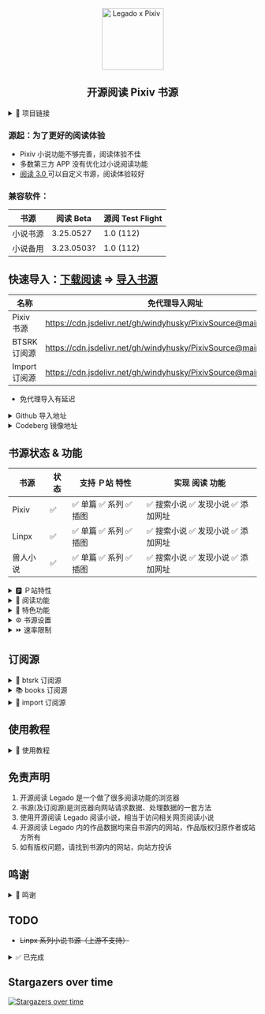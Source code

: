 <div align="center">
<img width="125" height="125" src="doc/pic/Legado-Pixiv.png" alt="Legado x Pixiv"/>

## 开源阅读 Pixiv 书源
</div>


<details><summary> 🔗 项目链接 </summary>

### 项目链接
| 书源　　 | 链接                                          |
| ------- | -------------------------------------------- |
| 本项目　 | https://github.com/windyhusky/PixivSource    |
| 备份项目 | https://codeberg.org/DowneyRem/PixivSource   |
| TS重构版 | https://github.com/eigeen/PixivSourceProject |
</details>


### 源起：为了更好的阅读体验
- Pixiv 小说功能不够完善，阅读体验不佳
- 多数第三方 APP 没有优化过小说阅读功能
- [阅读 3.0 ](https://github.com/gedoor/legado) 可以自定义书源，阅读体验较好


### 兼容软件：

| 书源　　 | 阅读 Beta    | 源阅 Test Flight |
| ------- | ----------- | --------------- |
| 小说书源 | 3.25.0527   | 1.0 (112)       |
| 小说备用 | 3.23.0503?  | 1.0 (112)       |


## 快速导入：[下载阅读](./doc/Download.md) =>  [导入书源](./doc/Import.md)

| 名称          | 免代理导入网址                                                        |
| ------------ | ------------------------------------------------------------------- |
| Pixiv 书源    | https://cdn.jsdelivr.net/gh/windyhusky/PixivSource@main/pixiv.json  |
| BTSRK 订阅源  | https://cdn.jsdelivr.net/gh/windyhusky/PixivSource@main/btsrk.json  |
| Import 订阅源 | https://cdn.jsdelivr.net/gh/windyhusky/PixivSource@main/import.json |
- 免代理导入有延迟


<details>
<summary> Github 导入地址 </summary>

| 名称           | [Github 项目网址](https://github.com/windyhusky/PixivSource)               |
| ------------- | ------------------------------------------------------------------------- |
| Pixiv 书源　   | https://raw.githubusercontent.com/windyhusky/PixivSource/main/pixiv.json  |
| Linpx 书源　   | https://raw.githubusercontent.com/windyhusky/PixivSource/main/linpx.json  |
| 兽人小说站书源  | https://raw.githubusercontent.com/windyhusky/PixivSource/main/linpx.json  |
| BTSRK 订阅源   | https://raw.githubusercontent.com/windyhusky/PixivSource/main/btsrk.json  |
| Books 订阅源   | https://raw.githubusercontent.com/windyhusky/PixivSource/main/books.json  |
| Import 订阅源  | https://raw.githubusercontent.com/windyhusky/PixivSource/main/import.json |

> 更多导入方法详见：
> **[导入书源](./doc/ImportBookSource.md)** &
> **[导入订阅源](./doc/ImportRssSource.md)**
</details>


<details>
<summary> Codeberg 镜像地址 </summary>

| 名称           | [Codeberg 镜像网址](https://codeberg.org/DowneyRem/PixivSource)　       |
| ------------- | ---------------------------------------------------------------------- |
| Pixiv 书源　   | https://codeberg.org/DowneyRem/PixivSource/raw/branch/main/pixiv.json  |
| Linpx 书源　   | https://codeberg.org/DowneyRem/PixivSource/raw/branch/main/linpx.json  |
| 兽人小说站书源  | https://codeberg.org/DowneyRem/PixivSource/raw/branch/main/linpx.json  |
| BTSRK 订阅源   | https://codeberg.org/DowneyRem/PixivSource/raw/branch/main/btsrk.json  |
| Books 订阅源   | https://codeberg.org/DowneyRem/PixivSource/raw/branch/main/books.json  |
| Import 订阅源  | https://codeberg.org/DowneyRem/PixivSource/raw/branch/main/import.json |
- [Codeberg](https://codeberg.org/DowneyRem/PixivSource) 免代理，更新无延迟（网站服务不是很稳定）
</details>



## 书源状态 & 功能
| 书源     | 状态 | 支持 Ｐ站 特性 | 实现 阅读 功能 |
| ------- | ---- | --------- | ------- |
| Pixiv   |  ✅  | ✅ 单篇 ✅ 系列 ✅ 插图 | ✅ 搜索小说 ✅ 发现小说  ✅ 添加网址 |
| Linpx   |  ✅  | ✅ 单篇 ✅ 系列 ✅ 插图 | ✅ 搜索小说 ✅ 发现小说  ✅ 添加网址 |
| 兽人小说  |  ✅  | ✅ 单篇 ✅ 系列 ✅ 插图 | ✅ 搜索小说 ✅ 发现小说  ✅ 添加网址 |


<details><summary> 🅿️ Ｐ站特性 </summary>

### 🅿️ 已支持 Pixiv 特性
- ✅ 单篇小说：Pixiv 小说投稿时的【单篇完结作品】，即短篇小说
- ✅ 系列小说：Pixiv 小说投稿时的【连载系列作品】，即长篇小说
- <details><summary> ✅ ⭐️ 小说功能 </summary>
  
  - ✅ 关注作者（最新小说）
    - 发现：✅ 查看关注作者的最新小说
    - 登录界面：✅ 关注作者 ✅ 取消关注
  - ✅ 追更列表 
    - 发现：✅ 查看追更列表 
    - 登录界面：✅ 加入追更 ✅ 取消追更
  - ✅ 收藏小说
    - 发现：✅ 查看收藏（公开 & 私密）✅ 查看他人收藏（设置源变量）
    - 登录界面：✅ 加入收藏 ✅ 取消收藏
    - 登录界面：✅ 收藏系列 ✅ 取消收藏系列（特色功能）
  - ✅ 小说书签
    - 发现：✅ 查看书签（第1页）
    - 登录界面：✅ 加入书签 ✅ 删除书签
  - ✅ 章节评论
    - 章节正文：✅ 查看评论
    - 登录界面：✅ 发送评论 ✅ 删除评论
  - ✅ 推荐小说
  - ✅ 发现小说
  - ✅ 首页推荐
  </details>

- <details><summary> ✅ 🆕 最新 企划 约稿 </summary>
  
  - ✅ R18 小说
  - ✅ 一般小说（默认隐藏）
    >（可在书源设置中修改 `SHOW_GENERAL_NEW` )，更改后需要在发现页面刷新分类（发现：长按"Pixiv"，刷新）
  </details>

- <details><summary> ✅ 👑 小说排行 </summary>
  
  - ✅ R18 小说排行榜
  - ✅ 一般小说排行榜（默认隐藏）
    > (可在书源设置中修改 `SHOW_GENERAL_RANK` )，更改后需要在发现页面刷新分类（发现：长按"Pixiv"，刷新）
  </details>

- <details><summary> ✅ 🔥 原创热门 </summary>

  - ✅ R18 小说热门分类（默认隐藏）
  - ✅ 一般小说热门分类（默认隐藏）
    >（可在书源设置中修改 `SHOW_GENERAL_GENRE` `SHOW_GENERAL_GENRE` )，更改后需要在发现页面刷新分类（发现：长按"Pixiv"，刷新）
  </details>
  
- <details><summary> ✅ 🔧 小说工具（标记符号） </summary>

  - ✅ 完美支持的标记符
    - ✅ `[uploadedimage:自动生成ID]` 通过上传图片添加插画
    - ✅ `[pixivimage:作品ID-序号]` 通过作品ID添加插画
  - ☑️ 受阅读功能限制，无法完美支持的标记符
    - ☑️ `[newpage]` 分页
    - ☑️ `[chapter:章节名称]` 添加本章标题
    - ☑️ `[jump:链接目标的页面编号]` 页面跳转
    - ☑️ `[[jumpuri:标题 > 链接目标的URL]]` 添加超链接
    - ☑️ `[[rb:汉字 > 注音]]` 添加注音
      > 使用括号注音：`[[rb:汉字 > 注音]]` => `汉字（注音）`
    - ☑️ `汉字《注音》`选择`置き換える`后，Pixiv 会转换成`[[rb:汉字 > 注音]]`
      > 当`注音`位置是汉字时，恢复被替换的书名号：`[[rb:汉字 > 注音]]` => `汉字《注音》`
      > 
      > 默认开启，可在书源设置中修改 `REPLACE_TITLE_MARKS`
  - 🈚️ 不支持的标记符
  </details>
</details>


<details><summary> 📖 阅读功能 </summary>

### 📖 已实现阅读功能
- <details><summary> ✅ 🔍 搜索小说 </summary>

    - ✅ 🔍 常规搜索（默认同时搜索小说名称、标签、作者）
    - ✅ 🀄️ 繁简通搜（支持：小说名称、标签）
    - ✅ 👤 作者专搜（格式：`@作者名称`）
      - 搜索作者时不进行繁简转换
    - ✅ #️⃣ 标签专搜（格式：`#标签` `#小说名称`）
    - ✅ ⏬ 字数过滤（格式：`关键词 + 空格 + 字数3k`）
      - 字数限制规则：`3k 3k5 3w 3w5`
      - 例如：`校园 字数3k` `校园 纯爱 字数3k`
  </details>

- <details><summary> ✅ ⭐️ 发现小说 </summary>

  - ✅ ⭐️ 常规发现
  - ✅ 🆙 更新书源、订阅源
  - ✅ 📌 喜欢标签（自定义）
  - ✅ ❤️ 他人收藏（自定义）
  </details>

- <details><summary> ✅ 🔗 添加网址 </summary>

  - ✅ 单篇链接 ✅ 系列链接
  - ✅ 支持同时添加多条网址链接
  </details>

- <details><summary> ✅ 🌐 订阅源 </summary>

  - ✅ 添加小说到书架
  - ✅ 导入书源/更新书源
  - ✅ 登录界面（部分功能同下）
  </details>
  
- <details><summary> ✅ 🚩 登录界面 </summary>

  - 账号：✅ 登录 ✅ 退出 ✅ 设置
  - 书源：✅ 更新 ✅ 指南 ✅ 反馈
  - 单篇：✅ 收藏 ✅ 评论 ✅ 分享
  - 系列：✅ 追更 ✅ 收藏 ✅ 分享
  - 评论：✅ 发送 ✅ 删除 ✅ 获取（正文）
  - 作者：✅ 关注 ✅ 拉黑 ✅ 屏蔽（本地）
  </details>
</details>


<details><summary> 📌 特色功能 </summary>

### 📌 书源特色功能
#### 📚 小说功能
- 🚫 屏蔽小说（搜索、发现、添加网址、订阅源）：
  - 🚫 屏蔽作者：显示/屏蔽 指定作者的全部小说（本地）
  - 🚫 屏蔽内容：显示/屏蔽 指定标签/描述小说（本地）
  - 🚫 屏蔽收藏：显示/屏蔽 已经收藏/追更小说（本地）
- 🔍 高级搜索：
  - 🀄️ 繁简通搜 👤 作者专搜 #️⃣ 标签专搜
- ⭐️ 自定义发现：
  - ⚙️ 发现设置 📌 喜欢标签 ❤️ 他人收藏
- ❤️ 收藏小说：
  - ❤️ 收藏系列 🖤 取消收藏系列

#### 📌 书源、订阅源功能
  - ⚙️ 设置按钮（登录界面）
  - 🆙 更新书源、订阅源
  - ➕ 添加小说至书架
</details>


<details><summary> ⚙️ 书源设置 </summary>

### ⚙️ 书源功能设置
#### 1.书源设置
- <details><summary> 1️⃣ 常规设置 </summary>
  ⚙️ 常规设置：打开小说 - 菜单 - 登录 - 点击下方按钮
  
  | 书源设置　　 | 默认状态 | 常量名称　　           | 作用 |
  | ---------- | ------ | --------------------- | --- |
  | 繁简通搜　　 | ✅ 开启 | `CONVERT_CHINESE`     | 搜索 |
  | 搜索作者　　 | ✅ 开启 | `SEARCH_AUTHOR`       | 搜索 |
  | 显示收藏小说 | ✅ 开启 | `SHOW_LIKE_NOVELS`    | 搜索 |
  | 显示追更系列 | ✅ 开启 | `SHOW_WATCHED_SERIES` | 搜索 |
  | 　　　　　　 |  |  |  |
  | 更多简介　　 | ⭕ 关闭 | `MORE_INFORMATION`    | 详情 |
  | 更新时间　　 | ✅ 开启 | `SHOW_UPDATE_TIME`    | 目录 |
  | 原始链接　　 | ✅ 开启 | `SHOW_ORIGINAL_LINK`  | 目录 |
  | 恢复书名号　 | ✅ 开启 | `REPLACE_TITLE_MARKS` | 正文 |
  | 显示描述　　 | ✅ 开启 | `SHOW_CAPTIONS`       | 正文 |
  | 显示评论　　 | ✅ 开启 | `SHOW_COMMENTS`       | 正文 | 
  | 　　　　　　 |  |  |  |
  | 快速模式　　 | ⭕ 关闭 | `FAST`                | 全局 |
  | 调试模式　　 | ⭕ 关闭 | `DEBUG`               | 全局 |
  
  - 显示收藏、显示追更：
    - 显示收藏小说：搜索结果显示已收藏单篇小说
    - 显示追更小说：搜索结果显示已追更系列小说
  
  - 快速模式：
    - 繁简通搜、更新时间、原始链接、显示评论，对搜索速度稍有影响
    - 搜索默认搜索作者，对搜索速度有很大影响
    - 开启时，上述功能默认关闭
    - 关闭时，上述功能默认还原到开启前的状态
  </details>

- <details><summary> 2️⃣ 发现设置 </summary>
  
  ⚙️ 发现设置：编辑书源 - 基本 - 变量说明 - 修改并保存
  - ⚠️ 修改时，请修改`true` 为 `false`，或相反
  - ⚠️ 每次更新书源后，需要重新修改发现设置
  
  | 书源发现设置    | 默认状态 | 对应常量名称           | 作用 |
  | ------------ | ------ | -------------------- | --- |
  | 最新显示一般小说 | ⭕ 关闭 | `SHOW_GENERAL_NEW`   | 发现 |
  | 排行显示一般小说 | ⭕ 关闭 | `SHOW_GENERAL_RANK`  | 发现 |
  | 热门显示R18小说 | ⭕ 关闭 | `SHOW_R18_GENRE`     | 发现 |
  | 热门显示一般小说 | ⭕ 关闭 | `SHOW_GENERAL_GENRE` | 发现 |

  </details>

- <details><summary> 3️⃣ 发现配置代码 </summary>

  ```
  {
    "SHOW_GENERAL_NEW": false,
    "SHOW_GENERAL_RANK": false,
    "SHOW_R18_GENRE": false,
    "SHOW_GENERAL_GENRE": false
  }
  ```
  </details>

- <details><summary> 4️⃣ 默认配置代码（备用书源） </summary>
  
  ```
  {
    "CONVERT_CHINESE": true,
    "SHOW_UPDATE_TIME": true,
    "MORE_INFORMATION": false,
    "SHOW_ORIGINAL_LINK": true,
    
    "REPLACE_TITLE_MARKS": true,
    "SHOW_CAPTIONS": true,
    "SHOW_COMMENTS": true,
    
    "FAST": true,
    "DEBUG": false,
    
    "SHOW_GENERAL_NEW": false,
    "SHOW_GENERAL_RANK": false,
    "SHOW_R18_GENRE": false,
    "SHOW_GENERAL_GENRE": false
  }
  ```
  </details>


#### 2.设置源变量
- <details><summary> 🚫 屏蔽作者(本地)（Pixiv 书源）</summary>

  - 方法1️⃣：打开小说 - 菜单 - 登录 - 🚫 屏蔽作者
    - ▶️ 搜索任意小说，同步屏蔽作者数据
  - 方法2️⃣：编辑书源 - 菜单 - 设置源变量 - 修改并保存
    - 设置源变量：输入作者ID，【英文逗号】间隔
      - ```
        12345, 67890
        ```
    - ▶️ 搜索任意小说，同步屏蔽作者数据
  </details>

- <details><summary> 🔎 筛选发现（兽人小说站 书源）</summary>

  - 1️⃣ 发现 - 长按 **"兽人小说站"** - 编辑 - 右上角菜单 - 设置源变量  
  - 2️⃣ 源变量：输入想筛选的标签，空格间隔（或一行一个），保存
    ```
    中文 原创  纯爱
    ```
  - 3️⃣ 更新：发现 - 长按 **"兽人小说站"** - 刷新 - 查看筛选后的小说
</details>
</details>


<details><summary> ⏩ 速率限制 </summary>

### ⏩ 书源请求限制
#### 1.最大缓存时间
<details><summary> 最大缓存时间：7天 </summary>

- 书源内部 JsLib 使用 `getAjaxJson() getAjaxAllJson() getWebviewJson() urlIllustOriginal() ` 等，访问网络资源时，会默认写入缓存，最多存放7天
- 后续如果重复请求同一内容，在缓存时间内则不会发送请求，而是直接读取缓存数据，加快请求速度的同时，减少实际请求次数
- 登录界面中的功能使用了 `getPostBody()`，不受此限制
- 获取/刷新目录、获取/刷新评论，会强制更新，不受此限制


- 自定义：编辑书源 - 基本 - JSLib - 修改并保存
```
var cacheSaveSeconds = 7*24*60*60  // 缓存时间7天，可以延长，不建议缩至过短
```
- **每次更新书源后，需要重新设置**
</details>


#### 2.请求速率限制
<details><summary> 速率限制：每2s访问3次 </summary>

- 因为上面设置了最大缓存时间，会减少实际的（重复的）网络请求
- ~~此处网络请求速率限制可适当调高~~，但账号因此受限请自负其责


- 自定义：编辑书源 - 基本 - 并发率 - 修改并保存
  ```
  180/60000    60s内访问180次（默认）
  ```
- **每次更新书源后，需要重新设置**
</details>


#### 3.【正文为空】提示
<details><summary> 无法获取正文时，弹出提示 </summary>

短时间内请求过多会无法获取正文。 此时弹出窗口，提示：
```
您于X时X分触发 Pixiv 【请求限制】，建议 稍候/重新登录 再继续
```
</details>


#### 4.【过度访问】提示
<details><summary> 过度访问后，提示修改密码 </summary>

- 触发 Pixiv 的过度访问后的【3天内】，每4个小时检测1次弹出提示，并推荐修改密码
```
您于X时X分触发 Pixiv 【过度访问】，请修改密码并重新登录。如已修改请忽略
```
</details>
</details>


## 订阅源
<details><summary> 🐲 btsrk 订阅源 </summary>

### 🐲 btsrk 订阅源：快速导入小说网站等订阅
<table>
<th> btsrk 订阅源 </th> <th> 订阅源功能 </th>
<tr>
  <td><a href="https://www.pixiv.net/novel"> 1️⃣ Pixiv 小说</a></td>
  <td  rowspan="3"> ✅ 添加小说<br>✅ 导入书源<br>✅ 登录界面 <br></td>
</tr>
<tr><td><a href="https://www.furrynovel.ink"> 2️⃣ Linpx 林匹克斯</a></td></tr>
<tr><td><a href="https://www.furrynovel.com"> 3️⃣ 兽人控小说站</a></td></tr>

<tr>
  <td><a href="https://furrygames.top/zh-cn/list.html"> 4️⃣ 兽人控游戏索引</a></td>
  <td  rowspan="4">✅ 快速访问<br>🐺 兽人网站</td>
</tr>
<tr><td><a href="https://kemono.games/zh-Hans"> 5️⃣ 兽人控游戏库</a></td></tr>
<tr><td><a href="https://www.furryeventchina.com"> 6️⃣ 兽展日历</a></td></tr>
<tr><td><a href="https://www.furryfusion.net"> 7️⃣ 兽聚汇总</a></td></tr>
</table>
</details>


<details><summary> 📚 books 订阅源 </summary>

### 📚 books 订阅源：快速导入阅读书源、订阅源等资源
| 名称           | Github 导入网址                                               |
| ------------- | ------------------------------------------------------------ |
| 源仓库　　　　  | https://www.yckceo.com/yuedu/index/index.html                |
| Yiove 书源仓库　| https://shuyuan.yiove.com                                    |
| 喵公子书源管理　 | https://yuedu.miaogongzi.net/gx.html                         |
| 阅读 APP 源　　 | https://legado.aoaostar.com                                  |
| 阅读合集　 　　 | https://flowus.cn/share/923f5a35-6dcf-47d1-b8eb-b9c5ef3ed39b  |
| 聚合搜索  |  |
| 阅读使用手册  | https://www.yuque.com/legado/wiki |
</details>


<details><summary> 📄 import 订阅源 </summary>

### 📄 import 订阅源 （非本项目的其他资源）
- import 订阅源：导入本项目整理的书源、订阅源等

| 名称           | 相关网址                                                              |
| ------------- | --------------------------------------------------------------------------- |
| 通用书源　　　　 | https://raw.githubusercontent.com/windyhusky/PixivSource/main/normal.json   |
| 聚合搜索　　　　 | https://raw.githubusercontent.com/windyhusky/PixivSource/main/books.json    |
| 书源订阅　　　　 | https://raw.githubusercontent.com/windyhusky/PixivSource/main/import.json   |
| Pixiv目录规则  | https://raw.githubusercontent.com/windyhusky/PixivSource/main/pixivToc.json |

- **[通用书源](https://github.com/bushixuanqi/book-source)** ：是不世玄奇 为网文网站编写的通用书源，用搜索引擎获取全网小说。
- **[聚合搜索](https://legado.cn/thread-3723-1-1.html)** ：是不世玄奇 制作的聚合多个搜索引擎的订阅源，需要配合 **[通用书源](http://yuedu.miaogongzi.net/gx.html)** 使用。(集入 books 订阅源)
- **[书源订阅](https://gitee.com/feiniao6/yd)** ：是Thomas喲 制作的第三方规则订阅，旨在快速导入书源/订阅源。(已修改)
- **[Pixiv 目录规则](https://akaito.xyz/post/Legado)** ：是[一片痴心俱成灰](https://akaito.xyz/post/Legado) 为 Pixiv 本地小说制作的目录规则
</details>


## 使用教程
<details><summary> 📌 使用教程 </summary>

> ### 0. [阅读是什么软件？阅读简介](./doc/ReadMe.md)
> ### 0. [下载 开源阅读 Legado](./doc/Download.md)
> ### 1. [阅读使用教程（太长不看版）](./doc/TooLongToRead.md)
>> #### 1.1 [Pixiv 书源的导入与使用](./doc/Pixiv.md)
>> #### 1.2 [Linpx 书源的导入与使用](./doc/Linpx.md)
>> #### 1.3 [兽人控小说站 书源的导入与使用](./doc/FurryNovel.md)
>> #### 1.4 搜索小说、查看订阅，畅享阅读
> ### 2. [添加远程书籍](./doc/RemoteBooks.md)，畅享阅读
> ### 3. [设置 Webdav 备份](./doc/WebdavBackup.md)
> ### 4. [故障排查与处理](./doc/TroubleShoot.md)
#### 此处教程由 [@FurryReading](https://t.me/FurryReading) 提供
</details>


## 免责声明
1. 开源阅读 Legado 是一个做了很多阅读功能的浏览器
2. 书源(及订阅源)是浏览器向网站请求数据、处理数据的一套方法
3. 使用开源阅读 Legado 阅读小说，相当于访问相关网页阅读小说
4. 开源阅读 Legado 内的作品数据均来自书源内的网站，作品版权归原作者或站方所有
5. 如有版权问题，请找到书源内的网站，向站方投诉


## 鸣谢
<details><summary> 📢 鸣谢 </summary>

- 感谢 [阅读 3.0 ](https://github.com/gedoor/legado) 提供的软件平台
- 感谢 [Linpx](https://github.com/libudu/linpx-web) 提供的 [网站服务](https://www.furrynovel.ink)
- 感谢 [兽人小说站](https://github.com/FurryNovel/Reader) 提供的 [网站服务](https://www.furrynovel.com)
- 感谢 [Pixiv.cat](https://github.com/pixiv-cat/pixivcat-backend) 提供的 [Pixiv 图片代理功能](https://pixiv.cat)
- 感谢 [Jsdelivr](https://www.jsdelivr.com/) 提供的 CDN 加速服务(免代理)
- 感谢 [通用书源](https://github.com/bushixuanqi/book-source) 及 [聚合搜索](https://legado.cn/thread-3723-1-1.html) 提供的添加书架的方法
- 感谢 [书源订阅(非官方仓库)](https://gitee.com/feiniao6/yd) 提供的导入书源、订阅源的方法
- 感谢 [Pixiv-utils](https://github.com/AgMonk/pixiv-utils) 、 [Pixiv go 客户端](https://github.com/NateScarlet/pixiv) 、 [Pixiv-web-api](https://github.com/YieldRay/pixiv-web-api) 整理的 Pixiv Web API
- 感谢 [@Luoyacheng](https://github.com/Luoyacheng) ，从他的 [书源仓库](https://github.com/Luoyacheng/yuedu) 学到了很多方法
- 感谢 [@一片痴心俱成灰](https://akaito.xyz/post/Legado) 提供的 Pixiv (标记符号) 目录规则
- 感谢 [Pixiv Previewer](https://greasyfork.org/zh-CN/scripts/30766-pixiv-previewer) 脚本提供的从 Pixiv 网页获取 csfr token 的方法 
- 感谢 [@Eigeen](https://github.com/eigeen) 使用 [TS 重构了本项目](https://github.com/eigeen/PixivSourceProject
  )，并修复了部分 Bug
- 感谢 [@SuCan127](https://github.com/SuCan127) 测试【源阅】的兼容性
- 感谢 [@DowneyRem](https://github.com/DowneyRem) 提供的教程，这是他的兽人小说分享频道 [@FurryReading](https://t.me/FurryReading)
</details>

## TODO
- ~~Linpx 系列小说书源（上游不支持）~~

<details>
<summary> ✅ 已完成 </summary>

- ✅ Linpx 订阅源
- ✅ Pixiv 订阅源（使用JS注入，代码来自【聚合搜索】）
- ✅ 兽人控小说站 订阅源
- ✅ Pixiv 书源：关注作者的最新小说 https://github.com/windyhusky/PixivSource/issues/11
- ✅ Linpx 书源：推荐作者的近期小说
- ✅ Pixiv 书源：通过作品ID添加插画
- ✅ Linpx 书源：通过作品ID添加插画（使用 pixiv.cat ）
- ✅ Pixiv 书源：添加网址加入书架；订阅源添加到书架
- ✅ Pixiv 书源：追更列表 https://github.com/windyhusky/PixivSource/issues/14
- ✅ Pixiv 书源：排行榜 https://github.com/windyhusky/PixivSource/issues/13
- ✅ Pixiv 系列小说 书源 
- ✅ Pixiv 书源：完善字数统计 https://github.com/windyhusky/PixivSource/issues/18
- ✅ Pixiv 书源：显示更多信息 https://github.com/windyhusky/PixivSource/issues/17
- ✅ Pixiv & Linpx 书源：添加小说更新时间
- ✅ Pixiv & Linpx 书源：搜索作者
- ✅ import 订阅源：导入其他书源、订阅源
- ✅ Pixiv & Linpx 书源：添加小说章节字数
- ✅ Pixiv 书源：正文尾部加入小说评论
- ✅ Linpx 书源：搜索链接
- ✅ Pixiv & Linpx 书源：添加链接
- ✅ 兽人控小说站 书源
- ✅ 书源发现：更新书源和订阅源
- ✅ 订阅源：导入/更新书源
- ✅ Pixiv 漫画书源：搜索、详情、目录、正文
- ✅ Pixiv & Linpx & 兽人控小说站 书源：繁简通搜
</details>


## Stargazers over time
[![Stargazers over time](https://starchart.cc/windyhusky/PixivSource.svg?variant=adaptive)](https://starchart.cc/windyhusky/PixivSource)

